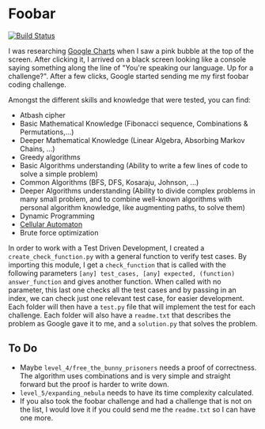 # Foobar

[![Build Status](https://travis-ci.org/joemccann/dillinger.svg?branch=master)](https://travis-ci.org/joemccann/dillinger)

I was researching [Google Charts](https://developers.google.com/chart) when I saw a pink bubble at the top of the screen. After clicking it, I arrived on a black screen looking like a console saying something along the line of "You're speaking our language. Up for a challenge?".
After a few clicks, Google started sending me my first foobar coding challenge.

Amongst the different skills and knowledge that were tested, you can find:
  - Atbash cipher
  - Basic Mathematical Knowledge (Fibonacci sequence, Combinations & Permutations,...)
  - Deeper Mathematical Knowledge (Linear Algebra, Absorbing Markov Chains, ...)
  - Greedy algorithms
  - Basic Algorithms understanding (Ability to write a few lines of code to solve a simple problem)
  - Common Algorithms (BFS, DFS, Kosaraju, Johnson, ...)
  - Deeper Algorithms understanding (Ability to divide complex problems in many small problem, and to combine well-known algorithms with personal algorithm knowledge, like augmenting paths, to solve them)
  - Dynamic Programming
  - [Cellular Automaton](http://www.cs.tau.ac.il/~nachumd/models/CA.pdf)
  - Brute force optimization

In order to work with a Test Driven Development, I created a ```create_check_function.py``` with a general function to verify test cases. By importing this module, I get a ```check_function``` that is called with the following parameters ```[any] test_cases, [any] expected, (function) answer_function``` and gives another function. When called with no parameter, this last one checks all the test cases and by passing in an index, we can check just one relevant test case, for easier development. 
Each folder will then have a ```test.py``` file that will implement the test for each challenge. Each folder will also have a ```readme.txt``` that describes the problem as Google gave it to me, and a ```solution.py``` that solves the problem. 

## To Do
  - Maybe ```level_4/free_the_bunny_prisoners``` needs a proof of correctness. The algorithm uses combinations and is very simple and straight forward but the proof is harder to write down. 
  - ```level_5/expanding_nebula``` needs to have its time complexity calculated.
  - If you also took the foobar challenge and had a challenge that is not on the list, I would love it if you could send me the ```readme.txt``` so I can have one more.